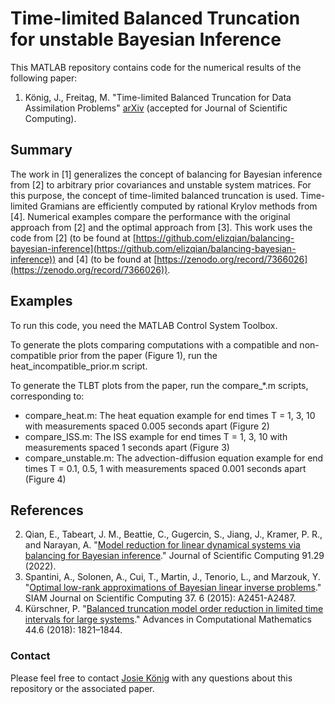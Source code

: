 # Time-limited Balanced Truncation for unstable Bayesian Inference

This MATLAB repository contains code for the numerical results of the following paper:

1. König, J., Freitag, M. "Time-limited Balanced Truncation for Data Assimilation Problems" [arXiv](https://arxiv.org/abs/2212.07719) (accepted for Journal of Scientific Computing).

## Summary
The work in [1] generalizes the concept of balancing for Bayesian inference from [2] to arbitrary prior covariances and unstable system matrices. For this purpose, the concept of time-limited balanced truncation is used. Time-limited Gramians are efficiently computed by rational Krylov methods from [4]. Numerical examples compare the performance with the original approach from [2] and the optimal approach from [3]. 
This work uses the code from [2] 
(to be found at [https://github.com/elizqian/balancing-bayesian-inference](https://github.com/elizqian/balancing-bayesian-inference)) and [4] (to be found at [https://zenodo.org/record/7366026](https://zenodo.org/record/7366026)).

## Examples
To run this code, you need the MATLAB Control System Toolbox.

To generate the plots comparing computations with a compatible and non-compatible prior from the paper (Figure 1), run the heat_incompatible_prior.m script.

To generate the TLBT plots from the paper, run the compare_*.m scripts, corresponding to:
* compare_heat.m: The heat equation example for end times T = 1, 3, 10 with measurements spaced 0.005 seconds apart (Figure 2)
* compare_ISS.m: The ISS example for end times T = 1, 3, 10 with measurements spaced 1 seconds apart (Figure 3)
* compare_unstable.m: The advection-diffusion equation example for end times T = 0.1, 0.5, 1 with measurements spaced 0.001 seconds apart (Figure 4)

## References
2. Qian, E., Tabeart, J. M., Beattie, C., Gugercin, S., Jiang, J., Kramer, P. R., and Narayan, A.
"[Model reduction for linear dynamical systems via balancing for Bayesian inference](https://link.springer.com/article/10.1007/s10915-022-01798-8)." Journal of Scientific Computing 91.29 (2022).
3. Spantini, A., Solonen, A., Cui, T., Martin, J., Tenorio, L., and Marzouk, Y. "[Optimal low-rank approximations of Bayesian linear inverse problems](https://epubs.siam.org/doi/pdf/10.1137/140977308?casa_token=CaYk5XimLkoAAAAA:-WjPu7U7kT8q3WZU66efl5X6GPylJOcnJM7XuOyy-I00LLa0vo9478Tv4BeNFoO67EwOsvl78Q)." SIAM Journal on Scientific Computing 37. 6 (2015): A2451-A2487.
4. Kürschner, P. "[Balanced truncation model order reduction in limited time intervals for large systems](https://link.springer.com/article/10.1007/s10444-018-9608-6)." Advances in Computational Mathematics 44.6 (2018): 1821–1844.

### Contact
Please feel free to contact [Josie König](https://www.math.uni-potsdam.de/professuren/datenassimilation/personen/josie-koenig) with any questions about this repository or the associated paper.
